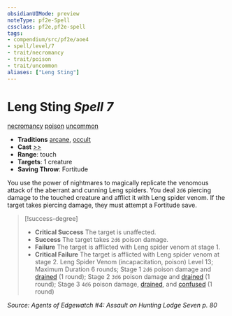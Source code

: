 ```yaml
---
obsidianUIMode: preview
noteType: pf2e-Spell
cssclass: pf2e,pf2e-spell
tags:
- compendium/src/pf2e/aoe4
- spell/level/7
- trait/necromancy
- trait/poison
- trait/uncommon
aliases: ["Leng Sting"]
---
```

# Leng Sting *Spell 7*   
[necromancy](rules/traits/necromancy.md "Necromancy School Trait")  [poison](rules/traits/poison.md "Poison Effect Trait")  [uncommon](rules/traits/uncommon.md "Uncommon Rarity Trait")  

- **Traditions** [arcane](rules/traits/arcane.md "Arcane Tradition Trait"), [occult](rules/traits/occult.md "Occult Tradition Trait")
- **Cast** [>>](rules/core-rulebook/chapter-9-playing-the-game.md#Actions "Two-Action") 
- **Range**: touch
- **Targets**: 1 creature
- **Saving Throw**: Fortitude

You use the power of nightmares to magically replicate the venomous attack of the aberrant and cunning Leng spiders. You deal `2d6` piercing damage to the touched creature and afflict it with Leng spider venom. If the target takes piercing damage, they must attempt a Fortitude save.

> [!success-degree] 
> - **Critical Success** The target is unaffected.
> - **Success** The target takes `2d6` poison damage.
> - **Failure** The target is afflicted with Leng spider venom at stage 1.
> - **Critical Failure** The target is afflicted with Leng spider venom at stage 2. Leng Spider Venom (incapacitation, poison) Level 13; Maximum Duration 6 rounds; Stage 1 `2d6` poison damage and [drained](rules/conditions.md#Drained) (1 round); Stage 2 `3d6` poison damage and [drained](rules/conditions.md#Drained) (1 round); Stage 3 `4d6` poison damage, [drained](rules/conditions.md#Drained), and [confused](rules/conditions.md#Confused) (1 round)

*Source: Agents of Edgewatch #4: Assault on Hunting Lodge Seven p. 80*